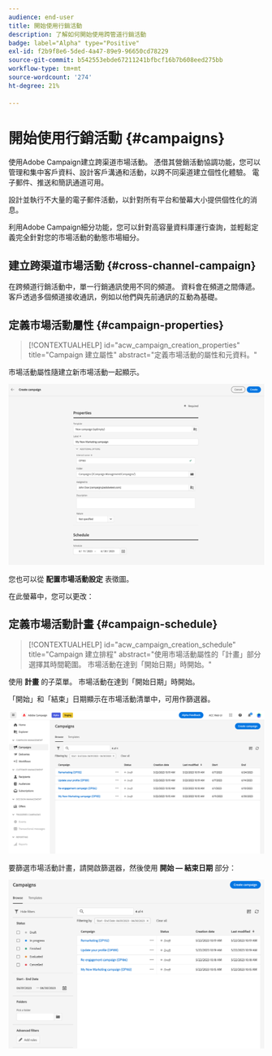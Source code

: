 ```yaml
---
audience: end-user
title: 開始使用行銷活動
description: 了解如何開始使用跨管道行銷活動
badge: label="Alpha" type="Positive"
exl-id: f2b9f8e6-5ded-4a47-89e9-96650cd78229
source-git-commit: b542553ebde67211241bfbcf16b7b608eed275bb
workflow-type: tm+mt
source-wordcount: '274'
ht-degree: 21%

---
```


# 開始使用行銷活動 {#campaigns}

使用Adobe Campaign建立跨渠道市場活動。 憑借其營銷活動協調功能，您可以管理和集中客戶資料、設計客戶溝通和活動，以跨不同渠道建立個性化體驗。 電子郵件、推送和簡訊通道可用。

設計並執行不大量的電子郵件活動，以針對所有平台和螢幕大小提供個性化的消息。
<!--Measure the effectiveness of your deliveries with detailed reports including thecounts of opens, clicks, forwards, and more.--> 利用Adobe Campaign細分功能，您可以針對高容量資料庫運行查詢，並輕鬆定義完全針對您的市場活動的動態市場細分。

## 建立跨渠道市場活動 {#cross-channel-campaign}

在跨頻道行銷活動中，單一行銷通訊使用不同的頻道。 資料會在頻道之間傳遞。 客戶透過多個頻道接收通訊，例如以他們與先前通訊的互動為基礎。

## 定義市場活動屬性 {#campaign-properties}

>[!CONTEXTUALHELP]
>id="acw_campaign_creation_properties"
>title="Campaign 建立屬性"
>abstract="定義市場活動的屬性和元資料。"

市場活動屬性隨建立新市場活動一起顯示。

![定義市場活動屬性](assets/campaign-properties.png)

您也可以從 **配置市場活動設定** 表徵圖。

在此螢幕中，您可以更改：



## 定義市場活動計畫 {#campaign-schedule}

>[!CONTEXTUALHELP]
>id="acw_campaign_creation_schedule"
>title="Campaign 建立排程"
>abstract="使用市場活動屬性的「計畫」部分選擇其時間範圍。 市場活動在達到「開始日期」時開始。"

使用 **計畫** 的子菜單。 市場活動在達到「開始日期」時開始。

「開始」和「結束」日期顯示在市場活動清單中，可用作篩選器。

![市場活動清單](assets/campaign-list.png)

要篩選市場活動計畫，請開啟篩選器，然後使用 **開始 — 結束日期** 部分：

![市場活動清單](assets/campaign-filter-on-dates.png)

